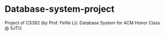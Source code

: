 # Database-system-project

Project of CS392 (by Prof. Feifei Li): Database System for ACM Honor Class @ SJTU.
